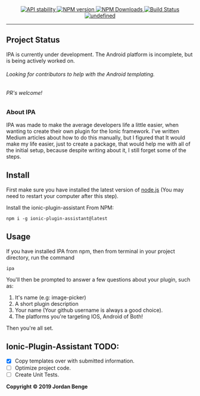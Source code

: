 <div align="center">
  <!-- Stability -->
  <a href="https://nodejs.org/api/documentation.html#documentation_stability_index">
    <img src="https://img.shields.io/badge/stability-experimental-orange.svg"
      alt="API stability" />
  </a>
  <!-- NPM version -->
  <a href="https://npmjs.org/package/ionic-plugin-assistant">
    <img src="https://img.shields.io/npm/v/ionic-plugin-assistant.svg"
      alt="NPM version" />
  </a>
    <!-- NPM DOWNLOADS -->
  <a href="https://www.npmjs.com/package/ionic-plugin-assistant">
    <img src="https://img.shields.io/npm/dw/ionic-plugin-assistant.svg"
      alt="NPM Downloads" />
  </a>
  <!-- Build Status -->
  <a href="https://travis-ci.org/Bengejd/Ionic-Plugin-Assistant">
    <img src="https://img.shields.io/travis/Bengejd/NOLS/master.svg"
      alt="Build Status" />
  </a>
      <!-- License -->
  <a href="#">
    <img alt="undefined" src="https://img.shields.io/npm/l/nols.svg" />
  </a>
</div>

_____________________________________________________________________________________

## Project Status

IPA is currently under development. The Android platform is incomplete, but is being actively worked on.

###### Looking for contributors to help with the Android templating. 

######  PR's welcome!

<h3>About IPA</h3>
 
IPA was made to make the average developers life a little easier, when wanting to create their own plugin for the Ionic framework. I've written Medium articles about how to do this manually, but I figured that It would make my life easier, just to create a package, that would help me with all of the initial setup, because despite writing about it, I still forget some of the steps.

## Install

First make sure you have installed the latest version of [node.js](http://nodejs.org/)
(You may need to restart your computer after this step).

Install the ionic-plugin-assistant From NPM:

    npm i -g ionic-plugin-assistant@latest
    
## Usage

If you have installed IPA from npm, then from terminal in your project directory, run the command

    ipa

You'll then be prompted to answer a few questions about your plugin, such as:
1. It's name (e.g: image-picker)
2. A short plugin description 
3. Your name (Your github username is always a good choice).
4. The platforms you're targeting IOS, Android of Both!

Then you're all set.

## Ionic-Plugin-Assistant TODO:
- [x] Copy templates over with submitted information.
- [ ] Optimize project code.
- [ ] Create Unit Tests.

**Copyright © 2019 Jordan Benge**
